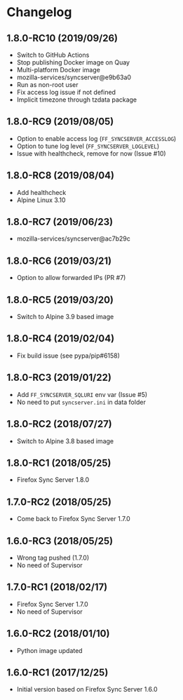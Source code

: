 # Changelog

## 1.8.0-RC10 (2019/09/26)

* Switch to GitHub Actions
* Stop publishing Docker image on Quay
* Multi-platform Docker image
* mozilla-services/syncserver@e9b63a0
* Run as non-root user
* Fix access log issue if not defined
* Implicit timezone through tzdata package

## 1.8.0-RC9 (2019/08/05)

* Option to enable access log (`FF_SYNCSERVER_ACCESSLOG`)
* Option to tune log level (`FF_SYNCSERVER_LOGLEVEL`)
* Issue with healthcheck, remove for now (Issue #10)

## 1.8.0-RC8 (2019/08/04)

* Add healthcheck
* Alpine Linux 3.10

## 1.8.0-RC7 (2019/06/23)

* mozilla-services/syncserver@ac7b29c

## 1.8.0-RC6 (2019/03/21)

* Option to allow forwarded IPs (PR #7)

## 1.8.0-RC5 (2019/03/20)

* Switch to Alpine 3.9 based image

## 1.8.0-RC4 (2019/02/04)

* Fix build issue (see pypa/pip#6158)

## 1.8.0-RC3 (2019/01/22)

* Add `FF_SYNCSERVER_SQLURI` env var (Issue #5)
* No need to put `syncserver.ini` in data folder

## 1.8.0-RC2 (2018/07/27)

* Switch to Alpine 3.8 based image

## 1.8.0-RC1 (2018/05/25)

* Firefox Sync Server 1.8.0

## 1.7.0-RC2 (2018/05/25)

* Come back to Firefox Sync Server 1.7.0

## 1.6.0-RC3 (2018/05/25)

* Wrong tag pushed (1.7.0)
* No need of Supervisor

## 1.7.0-RC1 (2018/02/17)

* Firefox Sync Server 1.7.0
* No need of Supervisor

## 1.6.0-RC2 (2018/01/10)

* Python image updated

## 1.6.0-RC1 (2017/12/25)

* Initial version based on Firefox Sync Server 1.6.0
